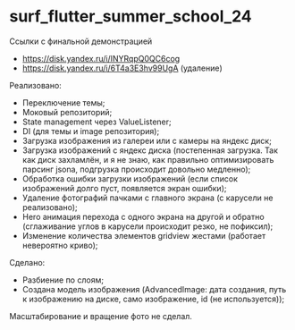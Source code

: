 # surf_flutter_summer_school_24

Ссылки с финальной демонстрацией

- https://disk.yandex.ru/i/INYRqpQ0QC6cog
- https://disk.yandex.ru/i/6T4a3E3hv99UgA (удаление)

Реализовано: 
- Переключение темы;
- Моковый репозиторий;
- State management через ValueListener;
- DI (для темы и image репозитория);
- Загрузка изображения из галереи или с камеры на яндекс диск;
- Загрузка изображений с яндекс диска (постепенная загрузка. Так как диск захламлён, и я не знаю, как правильно оптимизировать парсинг jsona, подгрузка происходит довольно медленно);
- Обработка ошибки загрузки изображений (если список изображений долго пуст, появляется экран ошибки);
- Удаление фотографий пачками с главного экрана (с карусели не реализовано);
- Hero анимация перехода с одного экрана на другой и обратно (сглаживание углов в карусели происходит резко, не пофиксил);
- Изменение количества элементов gridview жестами (работает невероятно криво);

Сделано:
- Разбиение по слоям;
- Создана модель изображения (AdvancedImage: дата создания, путь к изображению на диске, само изображение, id (не используется));

Масштабирование и вращение фото не сделал.




